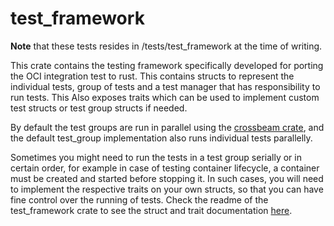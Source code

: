 # test_framework

**Note** that these tests resides in /tests/test_framework at the time of writing.

This crate contains the testing framework specifically developed for porting the OCI integration test to rust. This contains structs to represent the individual tests, group of tests and a test manager that has responsibility to run tests. This Also exposes traits which can be used to implement custom test structs or test group structs if needed.

By default the test groups are run in parallel using the [crossbeam crate](https://www.crates.io/crates/crossbeam), and the default test_group implementation also runs individual tests parallelly.

Sometimes you might need to run the tests in a test group serially or in certain order, for example in case of testing container lifecycle, a container must be created and started before stopping it. In such cases, you will need to implement the respective traits on your own structs, so that you can have fine control over the running of tests. Check the readme of the test_framework crate to see the struct and trait documentation [here](https://github.com/youki-dev/youki/tree/main/crates/test_framework).
